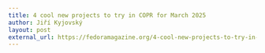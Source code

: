 ```yaml
---
title: 4 cool new projects to try in COPR for March 2025
author: Jiří Kyjovský
layout: post
external_url: https://fedoramagazine.org/4-cool-new-projects-to-try-in-copr-for-march-2025/
---
```

